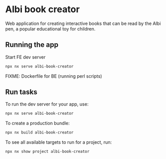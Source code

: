 # Albi book creator

Web application for creating interactive books that can be read by the Albi pen, a popular educational toy for children.

## Running the app

Start FE dev server

```sh
npx nx serve albi-book-creator
```

FIXME: Dockerfile for BE (running perl scripts)

## Run tasks

To run the dev server for your app, use:

```sh
npx nx serve albi-book-creator
```

To create a production bundle:

```sh
npx nx build albi-book-creator
```

To see all available targets to run for a project, run:

```sh
npx nx show project albi-book-creator
```
